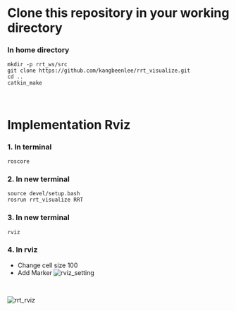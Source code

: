 # Clone this repository in your working directory
### In home directory

```
mkdir -p rrt_ws/src
git clone https://github.com/kangbeenlee/rrt_visualize.git
cd ..
catkin_make
```

<br/>

# Implementation Rviz
### 1. In terminal
```
roscore
```

### 2. In new terminal
```
source devel/setup.bash
rosrun rrt_visualize RRT
```

### 3. In new terminal
```
rviz
```

### 4. In rviz
* Change cell size 100
* Add Marker
![rviz_setting](https://user-images.githubusercontent.com/81845189/178102797-dc9a4e80-f98c-4d3e-ae8b-23b6478a40d1.png)

<br/>

![rrt_rviz](https://user-images.githubusercontent.com/81845189/178102796-f538a629-14b4-441e-943d-0b05fba87179.png)
